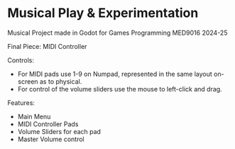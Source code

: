 # Musical Play & Experimentation
Musical Project made in Godot for Games Programming MED9016 2024-25

Final Piece: MIDI Controller

Controls:
  - For MIDI pads use 1-9 on Numpad, represented in the same layout on-screen as to physical.
  - For control of the volume sliders use the mouse to left-click and drag.

Features:
  - Main Menu
  - MIDI Controller Pads
  - Volume Sliders for each pad
  - Master Volume control

